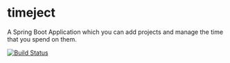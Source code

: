 # timeject
A Spring Boot Application which you can add projects and manage the time that you spend on them.

[![Build Status](https://travis-ci.org/NohemiGlez/timeject.svg?branch=master)](https://travis-ci.org/NohemiGlez/timeject?branch=master)
